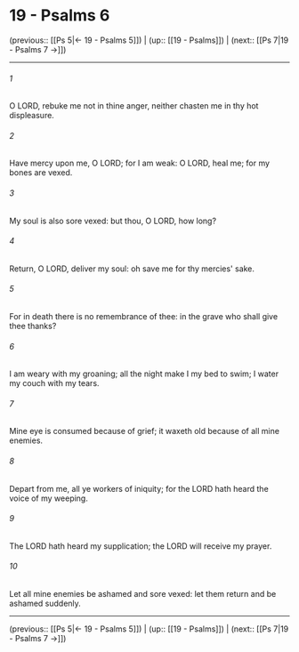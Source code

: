 # 19 - Psalms 6

(previous:: [[Ps 5|← 19 - Psalms 5]]) | (up:: [[19 - Psalms]]) | (next:: [[Ps 7|19 - Psalms 7 →]])

***


###### 1 
O LORD, rebuke me not in thine anger, neither chasten me in thy hot displeasure. 

###### 2 
Have mercy upon me, O LORD; for I am weak: O LORD, heal me; for my bones are vexed. 

###### 3 
My soul is also sore vexed: but thou, O LORD, how long? 

###### 4 
Return, O LORD, deliver my soul: oh save me for thy mercies' sake. 

###### 5 
For in death there is no remembrance of thee: in the grave who shall give thee thanks? 

###### 6 
I am weary with my groaning; all the night make I my bed to swim; I water my couch with my tears. 

###### 7 
Mine eye is consumed because of grief; it waxeth old because of all mine enemies. 

###### 8 
Depart from me, all ye workers of iniquity; for the LORD hath heard the voice of my weeping. 

###### 9 
The LORD hath heard my supplication; the LORD will receive my prayer. 

###### 10 
Let all mine enemies be ashamed and sore vexed: let them return and be ashamed suddenly.

***

(previous:: [[Ps 5|← 19 - Psalms 5]]) | (up:: [[19 - Psalms]]) | (next:: [[Ps 7|19 - Psalms 7 →]])
